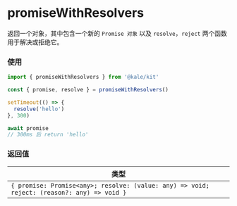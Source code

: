 # promiseWithResolvers

返回一个对象，其中包含一个新的 `Promise 对象` 以及 `resolve`，`reject` 两个函数用于解决或拒绝它。

### 使用

```ts
import { promiseWithResolvers } from '@kale/kit'

const { promise, resolve } = promiseWithResolvers()

setTimeout(() => {
  resolve('hello')
}, 300)

await promise
// 300ms 后 return 'hello'
```

### 返回值

| 类型                                                                                       |
| ------------------------------------------------------------------------------------------ |
| `{ promise: Promise<any>; resolve: (value: any) => void; reject: (reason?: any) => void }` |
